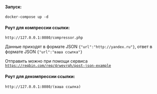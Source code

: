 #### Запуск:


```docker-compose up -d``` 


#### Роут для компрессии ссылки:


```http://127.0.0.1:8080/compressor.php```

Данные приходят в формате JSON `{"url":"http://yandex.ru"}`, ответ в формате JSON `{"url":"ваша ссылка"}`


Отправить можно при помощи сервиса [`https://reqbin.com/req/4rwevrqh/post-json-example`](https://reqbin.com/req/4rwevrqh/post-json-example)


#### Роут для декомпрессии ссылки:


```http://127.0.0.1:8080/(ваша ссылка)```




